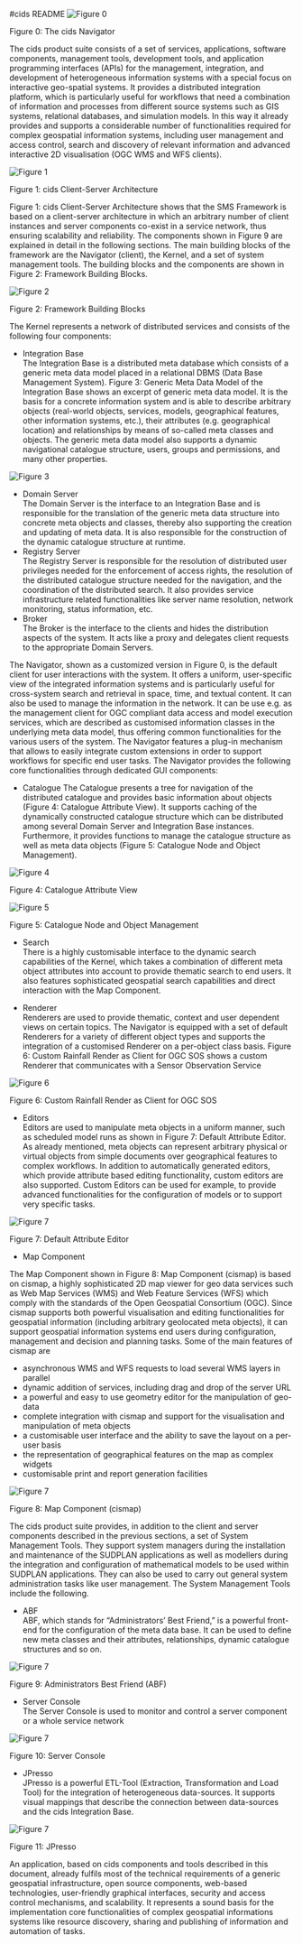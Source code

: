 #cids README
![Figure 0](https://www.cismet.de/images/faq-images/fis_wasser1.png)

Figure 0: The cids Navigator

The cids product suite consists of a set of services, applications, software components, management tools, development tools, and application programming interfaces (APIs) for the management, integration, and development of heterogeneous information systems with a special focus on interactive geo-spatial systems. It provides a distributed integration platform, which is particularly useful for workflows that need a combination of information and processes from different source systems such as GIS systems, relational databases, and simulation models. In this way it already provides and supports a considerable number of functionalities required for complex geospatial information systems, including user management and access control, search and discovery of relevant information and advanced interactive 2D visualisation (OGC WMS and WFS clients). 

![Figure 1](https://www.cismet.de/images/cidswhitepaper/fig1.png)

Figure 1: cids Client-Server Architecture

Figure 1: cids Client-Server Architecture shows that the SMS Framework is based on a client-server architecture in which an arbitrary number of client instances and server components co-exist in a service network, thus ensuring scalability and reliability. The components shown in Figure 9 are explained in detail in the following sections.
The main building blocks of the framework are the Navigator (client), the Kernel, and a set of system management tools. The building blocks and the components are shown in Figure 2: Framework Building Blocks.

![Figure 2](https://www.cismet.de/images/faq-images/cids_components.png)

Figure 2: Framework Building Blocks

The Kernel represents a network of distributed services and consists of the following four components:

* Integration Base	
The Integration Base is a distributed meta database which consists of a generic meta data model placed in a relational DBMS (Data Base Management System). Figure 3: Generic Meta Data Model of the Integration Base shows an excerpt of generic meta data model. It is the basis for a concrete information system and is able to describe arbitrary objects (real-world objects, services, models, geographical features, other information systems, etc.), their attributes (e.g. geographical location) and relationships by means of so-called meta classes and objects. The generic meta data model also supports a dynamic navigational catalogue structure, users, groups and permissions, and many other properties.

![Figure 3](https://www.cismet.de/images/cidswhitepaper/fig3.png)

* Domain Server		
The Domain Server is the interface to an Integration Base and is responsible for the translation of the generic meta data structure into concrete meta objects and classes, thereby also supporting the creation and updating of meta data. It is also responsible for the construction of the dynamic catalogue structure at runtime.
* Registry Server	
The Registry Server is responsible for the resolution of distributed user privileges needed for the enforcement of access rights, the resolution of the distributed catalogue structure needed for the navigation, and the coordination of the distributed search. It also provides service infrastructure related functionalities like server name resolution, network monitoring, status information, etc.
* Broker	
The Broker is the interface to the clients and hides the distribution aspects of the system. It acts like a proxy and delegates client requests to the appropriate Domain Servers.

The Navigator, shown as a customized version in Figure 0, is the default client for user interactions with the system. It offers a uniform, user-specific view of the integrated information systems and is particularly useful for cross-system search and retrieval in space, time, and textual content. It can also be used to manage the information in the network. It can be use e.g. as the management client for OGC compliant data access and model execution services, which are described as customised information classes in the underlying meta data model, thus offering common functionalities for the various users of the system. The Navigator features a plug-in mechanism that allows to easily integrate custom extensions in order to support workflows for specific end user tasks. The Navigator provides the following core functionalities through dedicated GUI components:

* Catalogue	
The Catalogue presents a tree for navigation of the distributed catalogue and provides basic information about objects (Figure 4: Catalogue Attribute View). It supports caching of the dynamically constructed catalogue structure which can be distributed among several Domain Server and Integration Base instances. Furthermore, it provides functions to manage the catalogue structure as well as meta data objects (Figure 5: Catalogue Node and Object Management).

![Figure 4](https://www.cismet.de/images/cidswhitepaper/fig4.png)

Figure 4: Catalogue Attribute View

![Figure 5](https://www.cismet.de/images/cidswhitepaper/fig5.png)

Figure 5: Catalogue Node and Object Management

* Search	
There is a highly customisable interface to the dynamic search capabilities of the Kernel, which takes a combination of different meta object attributes into account to provide thematic search to end users. It also features sophisticated geospatial search capabilities and direct interaction with the Map Component.

* Renderer	
Renderers are used to provide thematic, context and user dependent views on certain topics. The Navigator is equipped with a set of default Renderers for a variety of different object types and supports the integration of a customised Renderer on a per-object class basis. Figure 6: Custom Rainfall Render as Client for OGC SOS shows a custom Renderer that communicates with a Sensor Observation Service


![Figure 6](https://www.cismet.de/images/cidswhitepaper/fig6.png)

Figure 6: Custom Rainfall Render as Client for OGC SOS

* Editors	
Editors are used to manipulate meta objects in a uniform manner, such as scheduled model runs as shown in Figure 7: Default Attribute Editor. As already mentioned, meta objects can represent arbitrary physical or virtual objects from simple documents over geographical features to complex workflows. In addition to automatically generated editors, which provide attribute based editing functionality, custom editors are also supported. Custom Editors can be used for example, to provide advanced functionalities for the configuration of models or to support very specific tasks.

![Figure 7](https://www.cismet.de/images/cidswhitepaper/fig7.png)


Figure 7: Default Attribute Editor


* Map Component


The Map Component shown in Figure 8: Map Component (cismap) is based on cismap, a highly sophisticated 2D map viewer for geo data services such as Web Map Services (WMS) and Web Feature Services (WFS) which comply with the standards of the Open Geospatial Consortium (OGC). Since cismap supports both powerful visualisation and editing functionalities for geospatial information (including arbitrary geolocated meta objects), it can support geospatial information systems end users during configuration, management and decision and planning tasks. Some of the main features of cismap are 

- asynchronous WMS and WFS requests to load several WMS layers in parallel
- dynamic addition of services, including drag and drop of the server URL
- a powerful and easy to use geometry editor for the manipulation of geo-data
- complete integration with cismap and support for the visualisation and manipulation of meta objects
- a customisable user interface and the ability to save the layout on a per-user basis
- the representation of geographical features on the map as complex widgets
- customisable print and report generation facilities

![Figure 7](https://www.cismet.de/images/cidswhitepaper/fig8.png)

Figure 8: Map Component (cismap)

The cids product suite provides, in addition to the client and server components described in the previous sections, a set of System Management Tools. They support system managers during the installation and maintenance of the SUDPLAN applications as well as modellers during the integration and configuration of mathematical models to be used within SUDPLAN applications. They can also be used to carry out general system administration tasks like user management. The System Management Tools include the following.


* ABF	
ABF, which stands for “Administrators’ Best Friend,” is a powerful front-end for the configuration of the meta data base. It can be used to define new meta classes and their attributes, relationships, dynamic catalogue structures and so on. 

![Figure 7](https://www.cismet.de/images/cidswhitepaper/fig9.png)

Figure 9: Administrators Best Friend (ABF)

* Server Console	
The Server Console is used to monitor and control a server component or a whole service network

![Figure 7](https://www.cismet.de/images/cidswhitepaper/fig10.png)

Figure 10: Server Console

* JPresso	
JPresso is a powerful ETL-Tool (Extraction, Transformation and Load Tool) for the integration of heterogeneous data-sources. It supports visual mappings that describe the connection between data-sources and the cids Integration Base.	

![Figure 7](https://www.cismet.de/images/cidswhitepaper/fig11.png)

Figure 11: JPresso

An application, based on cids components and tools described in this document, already fulfils most of the technical requirements of a generic geospatial infrastructure, open source components, web-based technologies, user-friendly graphical interfaces, security and access control mechanisms, and scalability. It represents a sound basis for the implementation core functionalities of complex geospatial informations systems like resource discovery, sharing and publishing of information and automation of tasks. 